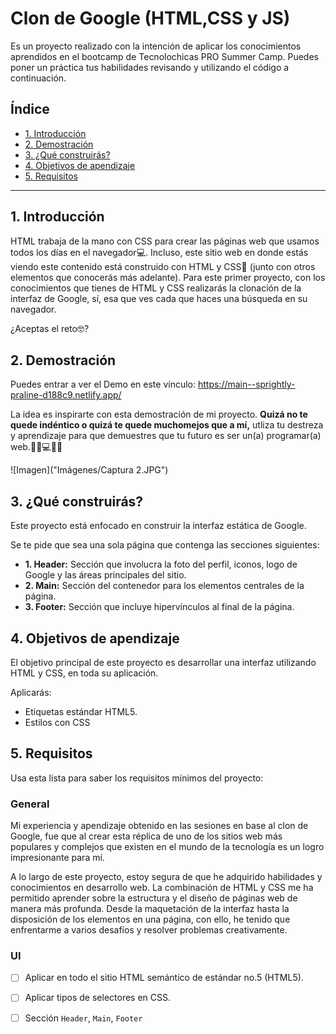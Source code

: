 # Clon de Google (HTML,CSS y JS)
Es un proyecto realizado con la intención de aplicar los conocimientos aprendidos en el bootcamp de Tecnolochicas PRO Summer Camp.
Puedes poner un práctica tus habilidades revisando y utilizando el código a continuación.

## Índice
* [1. Introducción](https://github.com/MaritzaRend/clon-de-Google/blob/main/README.md#1introducci%C3%B3n)
* [2. Demostración](https://github.com/MaritzaRend/clon-de-Google/blob/main/README.md#2demostraci%C3%B3n)
* [3. ¿Qué construirás?](https://github.com/MaritzaRend/clon-de-Google/blob/main/README.md#3-qu%C3%A9-construir%C3%A1s)
* [4. Objetivos de apendizaje](https://github.com/MaritzaRend/clon-de-Google/blob/main/README.md#4-objetivos-de-apendizaje)
* [5. Requisitos](https://github.com/MaritzaRend/clon-de-Google/blob/main/README.md#5-requisitos)
****

## 1. Introducción
HTML trabaja de la mano con CSS para crear las páginas web que usamos todos los días en el navegador💻. Incluso, este sitio web en donde estás viendo este contenido está construido con HTML y CSS🤯 (junto con otros elementos que conocerás más adelante). Para este primer proyecto, con los conocimientos que tienes de HTML y CSS realizarás la clonación de la interfaz de Google, sí, esa que ves cada que haces una búsqueda en su navegador.

¿Aceptas el reto🤓?

## 2. Demostración
Puedes entrar a ver el Demo en este vínculo: https://main--sprightly-praline-d188c9.netlify.app/

La idea es inspirarte con esta demostración de mi proyecto.
**Quizá no te quede indéntico o quizá te quede muchomejos que a mí,** utliza tu destreza y aprendizaje para que demuestres que tu futuro es ser un(a) programar(a) web.👩🏻💻👦🏻

![Imagen]("Imágenes/Captura 2.JPG")

## 3. ¿Qué construirás?
Este proyecto está enfocado en construir la interfaz estática de Google.

Se te pide que sea una sola página que contenga las secciones siguientes:
  - **1. Header:**
    Sección que involucra la foto del perfil, iconos, logo de Google y las áreas principales del sitio.
  - **2. Main:**
    Sección del contenedor para los elementos centrales de la página. 
  - **3. Footer:**
    Sección que incluye hipervínculos al final de la página.


## 4. Objetivos de apendizaje
El objetivo principal de este proyecto es desarrollar una interfaz utilizando HTML y CSS, en toda su aplicación.

Aplicarás:

- Etiquetas estándar HTML5.
- Estilos con CSS

## 5. Requisitos

Usa esta lista para saber los requisitos mínimos del proyecto:

### General
Mi experiencia y apendizaje obtenido en las sesiones en base al clon de Google, fue que al crear esta réplica de uno de los sitios web más populares y complejos que existen en el mundo de la tecnología es un logro impresionante para mí.

A lo largo de este proyecto, estoy segura de que he adquirido habilidades y conocimientos en desarrollo web. La combinación de HTML y CSS me ha permitido aprender sobre la estructura y el diseño de páginas web de manera más profunda. Desde la maquetación de la interfaz hasta la disposición de los elementos en una página, con ello, he tenido que enfrentarme a varios desafíos y resolver problemas creativamente.

### UI
- [ ] Aplicar en todo el sitio HTML semántico de estándar no.5 (HTML5).
- [ ] Aplicar tipos de selectores en CSS.
- [ ] Sección `Header`, `Main`, `Footer`

